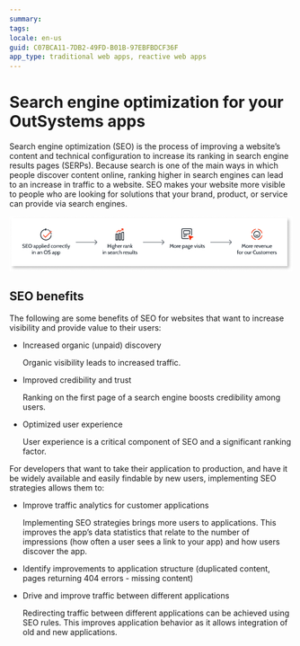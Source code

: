 ```yaml
---
summary: 
tags: 
locale: en-us
guid: C07BCA11-7DB2-49FD-B01B-97EBFBDCF36F
app_type: traditional web apps, reactive web apps
---
```


# Search engine optimization for your OutSystems apps 

Search engine optimization (SEO) is the process of improving a website’s content and technical configuration to increase its ranking in search engine results pages (SERPs). Because search is one of the main ways in which people discover content online, ranking higher in search engines can lead to an increase in traffic to a website. SEO makes your website more visible to people who are looking for solutions that your brand, product, or service can provide via search engines. 

![SEO process and benefits](images/seo-process-diag.png)  

## SEO benefits

The following are some benefits of SEO for websites that want to increase visibility and provide value to their users:
* Increased organic (unpaid) discovery 

    Organic visibility leads to increased traffic.

* Improved credibility and trust 

    Ranking on the first page of a search engine boosts credibility among users.

* Optimized user experience

    User experience is a critical component of SEO and a significant ranking factor. 

For developers that want to take their application to production, and have it be widely available and easily findable by new users, implementing SEO strategies allows them to:

* Improve traffic analytics for customer applications

    Implementing SEO strategies brings more users to applications. This improves the app’s data statistics that relate to the number of impressions (how often a user sees a link to your app) and how users discover the app.

* Identify improvements to application structure (duplicated content, pages returning 404 errors - missing content)

* Drive and improve traffic between different applications

    Redirecting traffic between different applications can be achieved using SEO rules. This improves application behavior as it allows integration of old and new applications.

